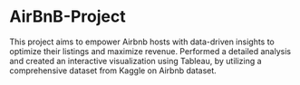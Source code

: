 # AirBnB-Project
This project aims to empower Airbnb hosts with data-driven insights to optimize their listings and maximize revenue.  Performed a detailed analysis and created an interactive visualization using Tableau, by utilizing a comprehensive dataset from Kaggle on Airbnb dataset.
